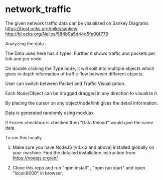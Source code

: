 # network_traffic


The given network traffic data can be visualized on Sankey Diagrams 
https://bost.ocks.org/mike/sankey/
http://bl.ocks.org/Neilos/584b9a5d44d5fe00f779

Analyzing the data : 

The Data used here has 4 types. Further it shows traffic and packets per link and per node. 

On double clicking the Type node, it will split into multiple objects which gives in depth information of traffic flow between different objects.

User can switch between Packet and Traffic Visualization.

Each Node/Object can be dragged dragged in any direction to visualize it.

By placing the cursor on any object/node/link gives the detail information.

Data is generated randomly using mockjax.

If Frozen checkbox is checked then "Data Reload" would give the same data.

To run this locally 

1. Make sure you have NodeJS (v4.x.x and above) installed globally on your machine. Find
the detailed installation instruction from https://nodejs.org/en/

2. Clone this repo and run "npm install" , "npm run start" and open "local:8000" in browser.



